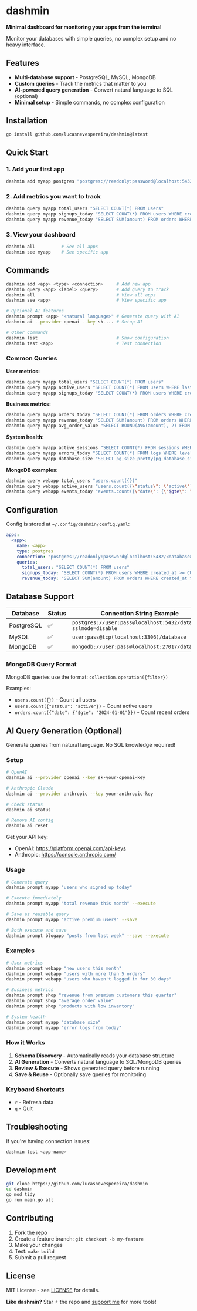 # dashmin

**Minimal dashboard for monitoring your apps from the terminal**

Monitor your databases with simple queries, no complex setup and no heavy interface.

## Features

- **Multi-database support** - PostgreSQL, MySQL, MongoDB
- **Custom queries** - Track the metrics that matter to you
- **AI-powered query generation** - Convert natural language to SQL (optional)
- **Minimal setup** - Simple commands, no complex configuration

## Installation

```bash
go install github.com/lucasnevespereira/dashmin@latest
```

## Quick Start

### 1. Add your first app
```bash
dashmin add myapp postgres "postgres://readonly:password@localhost:5432/myapp_prod?sslmode=disable"
```

### 2. Add metrics you want to track
```bash
dashmin query myapp total_users "SELECT COUNT(*) FROM users"
dashmin query myapp signups_today "SELECT COUNT(*) FROM users WHERE created_at >= CURRENT_DATE"
dashmin query myapp revenue_today "SELECT SUM(amount) FROM orders WHERE created_at >= CURRENT_DATE"
```

### 3. View your dashboard
```bash
dashmin all          # See all apps
dashmin see myapp    # See specific app
```

## Commands

```bash
dashmin add <app> <type> <connection>     # Add new app
dashmin query <app> <label> <query>       # Add query to track
dashmin all                               # View all apps
dashmin see <app>                         # View specific app

# Optional AI features
dashmin prompt <app> "<natural language>" # Generate query with AI
dashmin ai --provider openai --key sk-... # Setup AI

# Other commands
dashmin list                              # Show configuration
dashmin test <app>                        # Test connection
```

### Common Queries

**User metrics:**
```bash
dashmin query myapp total_users "SELECT COUNT(*) FROM users"
dashmin query myapp active_users "SELECT COUNT(*) FROM users WHERE last_login > NOW() - INTERVAL '30 days'"
dashmin query myapp signups_today "SELECT COUNT(*) FROM users WHERE created_at >= CURRENT_DATE"
```

**Business metrics:**
```bash
dashmin query myapp orders_today "SELECT COUNT(*) FROM orders WHERE created_at >= CURRENT_DATE"
dashmin query myapp revenue_today "SELECT SUM(amount) FROM orders WHERE created_at >= CURRENT_DATE"
dashmin query myapp avg_order_value "SELECT ROUND(AVG(amount), 2) FROM orders"
```

**System health:**
```bash
dashmin query myapp active_sessions "SELECT COUNT(*) FROM sessions WHERE expires_at > NOW()"
dashmin query myapp errors_today "SELECT COUNT(*) FROM logs WHERE level = 'error' AND created_at >= CURRENT_DATE"
dashmin query myapp database_size "SELECT pg_size_pretty(pg_database_size(current_database()))"
```

**MongoDB examples:**
```bash
dashmin query webapp total_users "users.count({})"
dashmin query webapp active_users "users.count({\"status\": \"active\"})"
dashmin query webapp events_today "events.count({\"date\": {\"$gte\": \"2024-01-01\"}})"
```


## Configuration

Config is stored at `~/.config/dashmin/config.yaml`:

```yaml
apps:
  <app>:
    name: <app>
    type: postgres
    connection: "postgres://readonly:password@localhost:5432/<database>?sslmode=disable"
    queries:
      total_users: "SELECT COUNT(*) FROM users"
      signups_today: "SELECT COUNT(*) FROM users WHERE created_at >= CURRENT_DATE"
      revenue_today: "SELECT SUM(amount) FROM orders WHERE created_at >= CURRENT_DATE"
```

## Database Support

| Database   | Status | Connection String Example |
|------------|--------|---------------------------|
| PostgreSQL | ✅     | `postgres://user:pass@localhost:5432/database?sslmode=disable` |
| MySQL      | ✅     | `user:pass@tcp(localhost:3306)/database` |
| MongoDB    | ✅     | `mongodb://user:pass@localhost:27017/database` |

### MongoDB Query Format
MongoDB queries use the format: `collection.operation({filter})`

Examples:
- `users.count({})` - Count all users
- `users.count({"status": "active"})` - Count active users
- `orders.count({"date": {"$gte": "2024-01-01"}})` - Count recent orders

## AI Query Generation (Optional)

Generate queries from natural language. No SQL knowledge required!

### Setup

```bash
# OpenAI
dashmin ai --provider openai --key sk-your-openai-key

# Anthropic Claude
dashmin ai --provider anthropic --key your-anthropic-key

# Check status
dashmin ai status

# Remove AI config
dashmin ai reset
```

Get your API key:
- OpenAI: https://platform.openai.com/api-keys
- Anthropic: https://console.anthropic.com/

### Usage

```bash
# Generate query
dashmin prompt myapp "users who signed up today"

# Execute immediately
dashmin prompt myapp "total revenue this month" --execute

# Save as reusable query
dashmin prompt myapp "active premium users" --save

# Both execute and save
dashmin prompt blogapp "posts from last week" --save --execute
```

### Examples

```bash
# User metrics
dashmin prompt webapp "new users this month"
dashmin prompt webapp "users with more than 5 orders"
dashmin prompt webapp "users who haven't logged in for 30 days"

# Business metrics
dashmin prompt shop "revenue from premium customers this quarter"
dashmin prompt shop "average order value"
dashmin prompt shop "products with low inventory"

# System health
dashmin prompt myapp "database size"
dashmin prompt myapp "error logs from today"
```

### How it Works

1. **Schema Discovery** - Automatically reads your database structure
2. **AI Generation** - Converts natural language to SQL/MongoDB queries
3. **Review & Execute** - Shows generated query before running
4. **Save & Reuse** - Optionally save queries for monitoring

### Keyboard Shortcuts

- `r` - Refresh data
- `q` - Quit

## Troubleshooting

If you're having connection issues:

```bash
dashmin test <app-name>
```


## Development

```bash
git clone https://github.com/lucasnevespereira/dashmin
cd dashmin
go mod tidy
go run main.go all
```

## Contributing

1. Fork the repo
2. Create a feature branch: `git checkout -b my-feature`
3. Make your changes
4. Test: `make build`
5. Submit a pull request

## License

MIT License - see [LICENSE](LICENSE) for details.


**Like dashmin?** Star ⭐ the repo and [support me](https://github.com/lucasnevespereira) for more tools!
